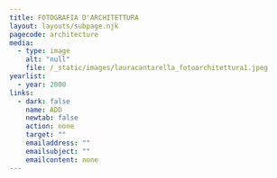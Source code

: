 ```yaml
---
title: FOTOGRAFIA D'ARCHITETTURA
layout: layouts/subpage.njk
pagecode: architecture
media:
  - type: image
    alt: "null"
    file: /_static/images/lauracantarella_fotoarchitettura1.jpeg
yearlist:
  - year: 2000
links:
  - dark: false
    name: ADD
    newtab: false
    action: none
    target: ""
    emailaddress: ""
    emailsubject: ""
    emailcontent: none
---
```

